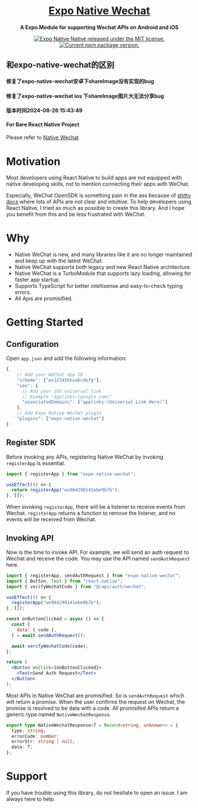 <h1 align="center">
  <a href="https://native-wechat.hector.im/">
    Expo Native Wechat
  </a>
</h1>

<p align="center">
  <strong>A Expo Module for supporting Wechat APIs on Android and iOS</strong>
</p>

<p align="center">
  <a href="https://github.com/Hector-Chong/expo-native-wechat/blob/HEAD/LICENSE">
    <img src="https://img.shields.io/badge/license-MIT-blue.svg" alt="Expo Native Native released under the MIT license." />
  </a>
  <a href="https://www.npmjs.org/package/expo-native-wechat">
    <img src="https://img.shields.io/npm/v/expo-native-wechat?color=brightgreen&label=npm%20package" alt="Current npm package version." />
  </a>
</p>

## 和expo-native-wechat的区别
#### 修复了expo-native-wechat安卓下shareImage没有实现的bug
#### 修复了expo-native-wechat ios 下shareImage图片大无法分享bug
#### 版本时间2024-08-26 15:43:49

#### For Bare React Native Project

Please refer to [Native Wechat](https://github.com/Hector-Chong/native-wechat)

# Motivation

Most developers using React Native to build apps are not equipped with native developing skills, not to mention connecting their apps with WeChat.

Especially, WeChat OpenSDK is something pain in the ass because of [shitty docs](https://developers.weixin.qq.com/doc/oplatform/Mobile_App/Access_Guide/iOS.html) where lots of APIs are not clear and intuitive. To help developers using React Native, I tried as much as possible to create this library. And I hope you benefit from this and be less frustrated with WeChat.

# Why

- Native WeChat is new, and many libraries like it are no longer maintained and keep up with the latest WeChat.
- Native WeChat supports both legacy and new React Native architecture.
- Native WeChat is a TurboModule that supports lazy loading, allowing for faster app startup.
- Supports TypeScript for better intellisense and easy-to-check typing errors.
- All Apis are promisified.

# Getting Started

## Configuration

Open `app.json` and add the following information:

```js
{
    // Add your WeChat app ID
    "scheme": ["wx123456nxabcdefg"],
    "ios": {
      // Add your iOS universal link
      // Example "applinks:(google.com)"
      "associatedDomains": ["applinks:(Universal Link Here)"]
    },
    // Add Expo Native Wechat plugin
    "plugins": ["expo-native-wechat"]
}
```

## Register SDK

Before invoking any APIs, registering Native WeChat by invoking `registerApp` is essential.

```typescript
import { registerApp } from "expo-native-wechat";

useEffect(() => {
  return registerApp("wx964290141ebe9b7b");
}, []);
```

When invoking `registerApp`, there will be a listener to receive events from Wechat. `registerApp` returns a function to remove the listener, and no events will be received from Wechat.

## Invoking API

Now is the time to invoke API. For example, we will send an auth request to Wechat and receive the code. You may use the API named `sendAuthRequest` here.

```jsx
import { registerApp, sendAuthRequest } from "expo-native-wechat";
import { Button, Text } from "react-native";
import { verifyWechatCode } from "@/api/auth/wechat";

useEffect(() => {
  registerApp("wx964290141ebe9b7b");
}, []);

const onButtonClicked = async () => {
  const {
    data: { code },
  } = await sendAuthRequest();

  await verifyWechatCode(code);
};

return (
  <Button onClick={onButtonClicked}>
    <Text>Send Auth Request</Text>
  </Button>
);
```

Most APIs in Native WeChat are promisified. So is `sendAuthRequest` which will return a promise. When the user confirms the request on Wechat, the promise is resolved to be data with a code. All promisifed APIs return a generic type named `NativeWechatResponse`.

```typescript
export type NativeWechatResponse<T = Record<string, unknown>> = {
  type: string;
  errorCode: number;
  errorStr: string | null;
  data: T;
};
```

# Support

If you have trouble using this library, do not hesitate to open an issue. I am always here to help.
